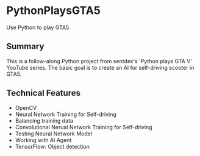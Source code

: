 # PythonPlaysGTA5

Use Python to play GTA5

## Summary

This is a follow-along Python project from sentdex's 'Python plays GTA V' YouTube series. The basic goal is to create an AI for self-driving scooter in GTA5.

## Technical Features

- OpenCV
- Neural Network Training for Self-driving
- Balancing training data
- Convolutional Nerual Network Training for Self-driving
- Testing Neural Network Model
- Working with AI Agent
- TensorFlow: Object detection
